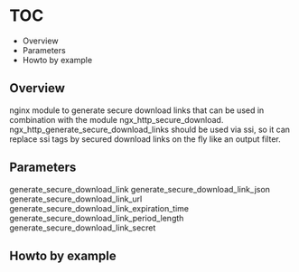 # TOC #

* Overview
* Parameters
* Howto by example

## Overview ##

nginx module to generate secure download links that can be used in combination with the module ngx_http_secure_download. 
ngx_http_generate_secure_download_links should be used via ssi, so it can replace ssi tags by secured download links on the fly like an output filter.

## Parameters ##

generate_secure_download_link
generate_secure_download_link_json
generate_secure_download_link_url
generate_secure_download_link_expiration_time
generate_secure_download_link_period_length
generate_secure_download_link_secret

## Howto by example ##